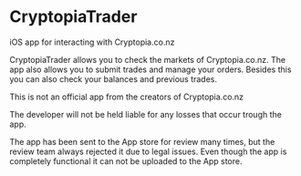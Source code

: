 # CryptopiaTrader
iOS app for interacting with Cryptopia.co.nz


CryptopiaTrader allows you to check the markets of Cryptopia.co.nz. The app also allows you to submit trades and manage your orders. Besides this you can also check your balances and previous trades.

This is not an official app from the creators of Cryptopia.co.nz

The developer will not be held liable for any losses that occur trough the app.

The app has been sent to the App store for review many times, but the review team always rejected it due to legal issues. Even though the app is completely functional it can not be uploaded to the App store.
